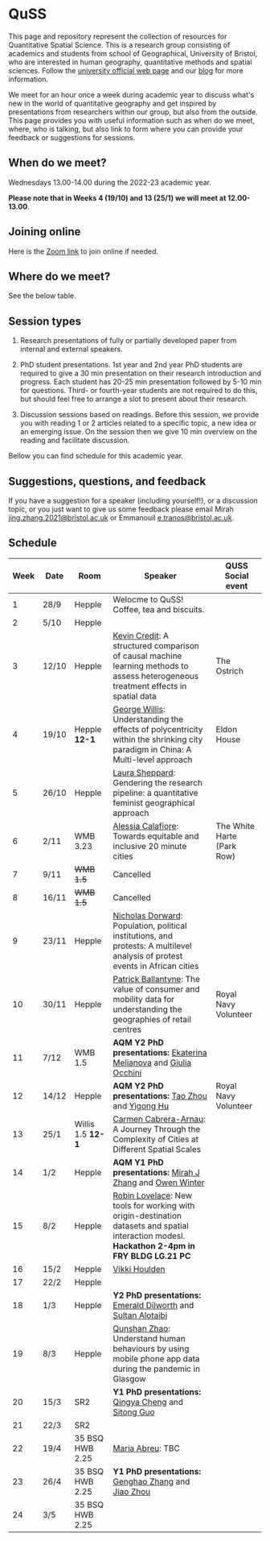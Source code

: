 # QuSS

This page and repository represent the collection of resources for Quantitative Spatial Science. This is a research group consisting of academics and students from school of Geographical, University of Bristol, who are interested in human geography, quantitative methods and spatial sciences. Follow the [university official web page](http://www.bristol.ac.uk/geography/research/quantitative-spatial-science/) and our [blog](https://quss.blogs.bristol.ac.uk/) for more information.

We meet for an hour once a week during academic year to discuss what's new in the world of quantitative geography and get inspired by presentations from researchers within our group, but also from the outside. This page provides you with useful information such as when do we meet, where, who is talking, but also link to form where you can provide your feedback or suggestions for sessions.

## When do we meet?

Wednesdays 13.00-14.00 during the 2022-23 academic year.

**Please note that in Weeks 4 (19/10) and 13 (25/1) we will meet at 12.00-13.00**.

## Joining online

Here is the [Zoom link](https://bristol-ac-uk.zoom.us/j/98103670328?pwd=VllwYTh5WGZ2S0Y2U2l2MHNGd1BBdz09) to join online if needed.

## Where do we meet?

See the below table.

## Session types

1.  Research presentations of fully or partially developed paper from internal and external speakers.

2.  PhD student presentations. 1st year and 2nd year PhD students are required to give a 30 min presentation on their research introduction and progress. Each student has 20-25 min presentation followed by 5-10 min for questions. Third- or fourth-year students are not required to do this, but should feel free to arrange a slot to present about their research.

3.  Discussion sessions based on readings. Before this session, we provide you with reading 1 or 2 articles related to a specific topic, a new idea or an emerging issue. On the session then we give 10 min overview on the reading and facilitate discussion.

Bellow you can find schedule for this academic year.

## Suggestions, questions, and feedback

If you have a suggestion for a speaker (including yourself!), or a discussion topic, or you just want to give us some feedback please email Mirah [jing.zhang.2021@bristol.ac.uk](mailto:jing.zhang.2021@bristol.ac.uk) or Emmanouil [e.tranos@bristol.ac.uk](mailto:e.tranos@bristol.ac.uk).

## Schedule

| Week | Date  | Room             | Speaker | QUSS Social event |
|------|-------|------------------|---------|-------------------|
| 1    | 28/9  | Hepple           | Welocme to QuSS! Coffee, tea and biscuits. |                   |
| 2    | 5/10  | Hepple           |  |                   |
| 3    | 12/10 | Hepple           | [Kevin Credit](https://www.maynoothuniversity.ie/faculty-social-sciences/our-people/kevin-credit): A structured comparison of causal machine learning methods to assess heterogeneous treatment effects in spatial data        | The Ostrich          |
| 4    | 19/10 | Hepple **12-1**  | [George Willis](https://www.researchgate.net/profile/George-Willis-3): Understanding the effects of polycentricity within the shrinking city paradigm in China: A Multi-level approach  |  Eldon House                 |
| 5    | 26/10 | Hepple           | [Laura Sheppard](https://twitter.com/laurahsheppard): Gendering the research pipeline: a quantitative feminist geographical approach |                   |
| 6    | 2/11  | WMB 3.23         | [Alessia Calafiore](https://aelissa.github.io/): Towards equitable and inclusive 20 minute cities|   The White Harte (Park Row)        |
| 7    | 9/11  | ~~WMB 1.5~~          | Cancelled    |                   |
| 8    | 16/11 | ~~WMB 1.5~~          | Cancelled |       |
| 9    | 23/11 | Hepple           | [Nicholas Dorward](https://research-information.bris.ac.uk/en/persons/nicholas-m-dorward): Population, political institutions, and protests: A multilevel analysis of protest events in African cities|                   |
| 10   | 30/11 | Hepple           | [Patrick Ballantyne](https://twitter.com/pj_ballantyne?lang=en): The value of consumer and mobility data for understanding the geographies of retail centres |     Royal Navy Volunteer          |
| 11   | 7/12  | WMB 1.5          |**AQM Y2 PhD presentations:** [Ekaterina Melianova](https://research-information.bris.ac.uk/en/persons/ekaterina-melianova) and [Giulia Occhini](https://research-information.bris.ac.uk/en/persons/giulia-occhini)       |                   |
| 12   | 14/12 | Hepple           |**AQM Y2 PhD presentations:** [Tao Zhou](https://research-information.bris.ac.uk/en/persons/tao-zhou) and [Yigong Hu](https://github.com/HPDell) |   Royal Navy Volunteer  |
| 13   | 25/1  | Willis 1.5 **12-1**     | [Carmen Cabrera-Arnau](https://www.liverpool.ac.uk/environmental-sciences/staff/carmen-cabrera-arnau/): A Journey Through the Complexity of Cities at Different Spatial Scales        |                   |
| 14   | 1/2   | Hepple           |  **AQM Y1 PhD presentations:** [Mirah J Zhang](https://mobile.twitter.com/MirahJZ) and [Owen Winter](https://owenwinter.co.uk/)       |                   |
| 15   | 8/2   | Hepple           |  [Robin Lovelace](https://www.robinlovelace.net/): New tools for working with origin-destination datasets and spatial interaction modesl. **Hackathon 2-4pm in FRY BLDG LG.21 PC**       |                   |
| 16   | 15/2  | Hepple           | [Vikki Houlden](https://environment.leeds.ac.uk/geography/staff/9618/dr-vikki-houlden)        |                   |
| 17   | 22/2  | Hepple           |         |                   |
| 18   | 1/3   | Hepple           |   **Y2 PhD presentations:**  [Emerald Dilworth](https://research-information.bris.ac.uk/en/persons/emerald-dilworth) and [Sultan Alotaibi](https://research-information.bris.ac.uk/en/persons/sultan-jazi-s-alotaibi)   |                   |
| 19   | 8/3   | Hepple           | [Qunshan Zhao](https://www.gla.ac.uk/schools/socialpolitical/staff/qunshanzhao/): Understand human behaviours by using mobile phone app data during the pandemic in Glasgow        |                   |
| 20   | 15/3  | SR2              |  **Y1 PhD presentations:** [Qingya Cheng](https://research-information.bris.ac.uk/en/persons/qingya-cheng)  and  [Sitong Guo](https://research-information.bris.ac.uk/en/persons/sitong-guo)   |                   |
| 21   | 22/3  | SR2              |         |                   |
| 22   | 19/4  | 35 BSQ HWB 2.25  | [Maria Abreu](https://www.landecon.cam.ac.uk/directory/dr-maria-abreu): TBC |                   |
| 23   | 26/4  | 35 BSQ HWB 2.25  |   **Y1 PhD presentations:** [Genghao Zhang](https://research-information.bris.ac.uk/en/persons/genghao-zhang)  and  [Jiao Zhou](https://research-information.bris.ac.uk/en/persons/jiao-zhou)         |                   |
| 24   | 3/5   | 35 BSQ HWB 2.25  |         |                   |
